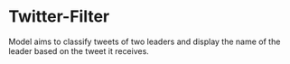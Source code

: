 # Twitter-Filter
Model aims to classify tweets of two leaders and display the name of the leader based on the tweet it receives.
